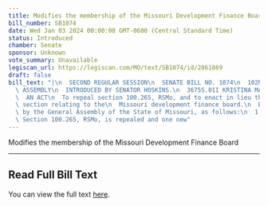 ```yaml
---
title: Modifies the membership of the Missouri Development Finance Board
bill_number: SB1074
date: Wed Jan 03 2024 00:00:00 GMT-0600 (Central Standard Time)
status: Introduced
chamber: Senate
sponsor: Unknown
vote_summary: Unavailable
legiscan_url: https://legiscan.com/MO/text/SB1074/id/2861869
draft: false
bill_text: "|\n  SECOND REGULAR SESSION\n  SENATE BILL NO. 1074\n  102ND GENERA L\
  \ ASSEMBLY\n  INTRODUCED BY SENATOR HOSKINS.\n  3675S.01I KRISTINA MARTIN, Secretary\n\
  \  AN ACT\n  To repeal section 100.265, RSMo, and to enact in lieu thereof one new\
  \ section relating to the\n  Missouri development finance board.\n  Be it enacted\
  \ by the General Assembly of the State of Missouri, as follows:\n  1 Section A.\
  \ Section 100.265, RSMo, is repealed and one new"
---
```

Modifies the membership of the Missouri Development Finance Board

---

## Read Full Bill Text

You can view the full text [here](https://legiscan.com/MO/text/SB1074/id/2861869).
